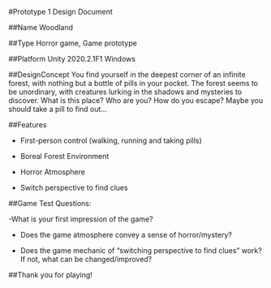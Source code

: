 #Prototype 1 Design Document

##Name 
Woodland

##Type
Horror game, Game prototype

##Platform
Unity 2020.2.1F1 Windows

##DesignConcept
You find yourself in the deepest corner of an infinite forest, with nothing but a bottle of pills in your pocket. The forest seems to be unordinary, with creatures lurking in the shadows and mysteries to discover. What is this place? Who are you? How do you escape? Maybe you should take a pill to find out...

##Features
- First-person control (walking, running and taking pills)

- Boreal Forest Environment

- Horror Atmosphere

- Switch perspective to find clues


##Game Test Questions:

-What is your first impression of the game?

- Does the game atmosphere convey a sense of horror/mystery?

- Does the game mechanic of “switching perspective to find clues” work? If not, what can be changed/improved?

##Thank you for playing!
